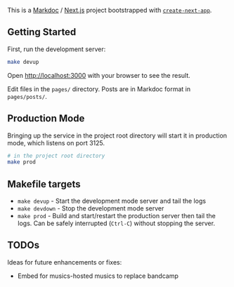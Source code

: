 This is a [Markdoc](https://markdoc.dev/) / [Next.js](https://nextjs.org/) project bootstrapped with [`create-next-app`](https://github.com/vercel/next.js/tree/canary/packages/create-next-app).

## Getting Started

First, run the development server:

```bash
make devup
```

Open [http://localhost:3000](http://localhost:3000) with your browser to see the result.

Edit files in the `pages/` directory. Posts are in Markdoc format in `pages/posts/`.

## Production Mode

Bringing up the service in the project root directory will start it in
production mode, which listens on port 3125.

```bash
# in the project root directory
make prod
```

## Makefile targets

- `make devup` - Start the development mode server and tail the logs
- `make devdown` - Stop the development mode server
- `make prod` - Build and start/restart the production server then tail the logs. Can be safely interrupted (`Ctrl-C`) without stopping the server.

## TODOs

Ideas for future enhancements or fixes:

- Embed for musics-hosted musics to replace bandcamp
